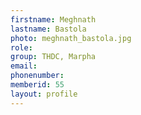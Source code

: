 ```yaml
---
firstname: Meghnath 
lastname: Bastola
photo: meghnath_bastola.jpg
role: 
group: THDC, Marpha
email: 
phonenumber: 
memberid: 55
layout: profile
---
```

